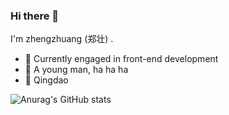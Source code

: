 ### Hi there 👋

I'm zhengzhuang (郑壮) .

- 🍒 Currently engaged in front-end development
- 🍋 A young man, ha ha ha
- 📍 Qingdao

![Anurag's GitHub stats](https://github-readme-stats.vercel.app/api?username=zhengzhuang96&show_icons=true)


<!--
**zhengzhuang96/zhengzhuang96** is a ✨ _special_ ✨ repository because its `README.md` (this file) appears on your GitHub profile.

Here are some ideas to get you started:

- 🔭 I’m currently working on ...
- 🌱 I’m currently learning ...
- 👯 I’m looking to collaborate on ...
- 🤔 I’m looking for help with ...
- 💬 Ask me about ...
- 📫 How to reach me: ...
- 😄 Pronouns: ...
- ⚡ Fun fact: ...
-->
